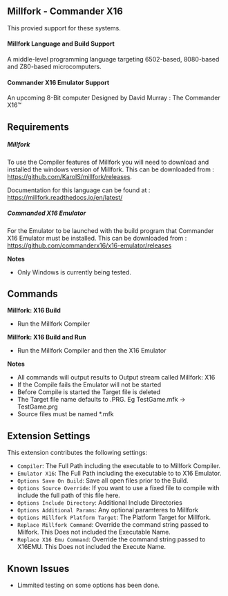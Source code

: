 ## Millfork - Commander X16

This provied support for these systems.

#### Millfork Language and Build Support

A middle-level programming language targeting 6502-based, 8080-based and Z80-based microcomputers.

#### Commander X16 Emulator Support

An upcoming 8-Bit computer Designed by David Murray : The Commander X16™


## Requirements


##### Millfork
To use the Compiler features of Millfork you will need to download and installed the windows version of Millfork.  This can be downloaded from : https://github.com/KarolS/millfork/releases.

Documentation for this language can be found at : https://millfork.readthedocs.io/en/latest/

##### Commanded X16 Emulator

For the Emulator to be launched with the build program that Commander X16 Emulator must be installed.  This can be downloaded from : https://github.com/commanderx16/x16-emulator/releases

**Notes**
* Only Windows is currently being tested.

## Commands


**Millfork: X16 Build**
* Run the Millfork Compiler 

**Millfork: X16 Build and Run**
* Run the Millfork Compiler and then the X16 Emulator

**Notes**
* All commands will output results to Output stream called Millfork: X16
* If the Compile fails the Emulator will not be started
* Before Compile is started the Target file is deleted
* The Target file name defaults to .PRG.  Eg TestGame.mfk -> TestGame.prg
* Source files must be named *.mfk

## Extension Settings


This extension contributes the following settings:

* `Compiler`: The Full Path including the executable to to Millfork Compiler.
* `Emulator X16`: The Full Path including the executable to to X16 Emulator.
* `Options Save On Build`: Save all open files prior to the Build.
* `Options Source Override`: If you want to use a fixed file to compile with include the full path of this file here.
* `Options Include Directory`: Additional Include Directories
* `Options Additional Params`: Any optional paramteres to Millfork
* `Options Millfork Platform Target`: The Platform Target for Millfork.
* `Replace Millfork Command`: Override the command string passed to Milfork.  This Does not included the Executable Name.
* `Replace X16 Emu Command`: Override the command string passed to X16EMU.  This Does not included the Execute Name.


## Known Issues

* Limmited testing on some options has been done.


